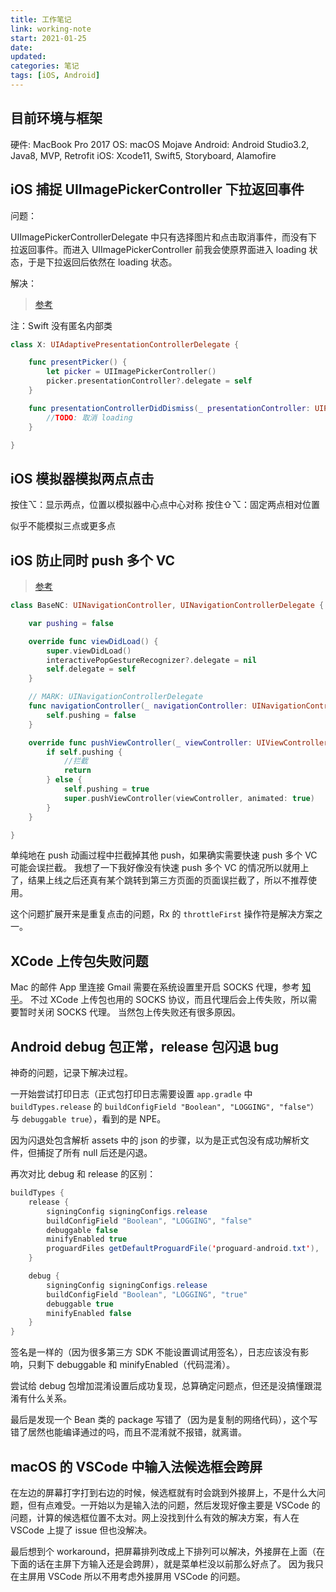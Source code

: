 ```yaml
---
title: 工作笔记
link: working-note
start: 2021-01-25
date: 
updated: 
categories: 笔记
tags: [iOS, Android]
---
```


## 目前环境与框架

硬件: MacBook Pro 2017
OS: macOS Mojave
Android: Android Studio3.2, Java8, MVP, Retrofit
iOS: Xcode11, Swift5, Storyboard, Alamofire

## iOS 捕捉 UIImagePickerController 下拉返回事件

问题：

UIImagePickerControllerDelegate 中只有选择图片和点击取消事件，而没有下拉返回事件。而进入 UIImagePickerController 前我会使原界面进入 loading 状态，于是下拉返回后依然在 loading 状态。

解决：

> [参考](https://stackoverflow.com/questions/60809825/detect-if-imagepickercontroller-is-closed-with-swipe-down-gesture-with-objective)

注：Swift 没有匿名内部类

```swift
class X: UIAdaptivePresentationControllerDelegate {

    func presentPicker() {
        let picker = UIImagePickerController()
        picker.presentationController?.delegate = self
    }

    func presentationControllerDidDismiss(_ presentationController: UIPresentationController) {
        //TODO: 取消 loading
    }

}
```

## iOS 模拟器模拟两点点击

按住⌥：显示两点，位置以模拟器中心点中心对称
按住⇧⌥：固定两点相对位置

似乎不能模拟三点或更多点

## iOS 防止同时 push 多个 VC

> [参考](https://blog.csdn.net/qq_32117417/article/details/82868459)

```swift
class BaseNC: UINavigationController, UINavigationControllerDelegate {

    var pushing = false

    override func viewDidLoad() {
        super.viewDidLoad()
        interactivePopGestureRecognizer?.delegate = nil
        self.delegate = self
    }

    // MARK: UINavigationControllerDelegate
    func navigationController(_ navigationController: UINavigationController, didShow viewController: UIViewController, animated: Bool) {
        self.pushing = false
    }

    override func pushViewController(_ viewController: UIViewController, animated: Bool) {
        if self.pushing {
            //拦截
            return
        } else {
            self.pushing = true
            super.pushViewController(viewController, animated: true)
        }
    }

}
```

单纯地在 push 动画过程中拦截掉其他 push，如果确实需要快速 push 多个 VC 可能会误拦截。
我想了一下我好像没有快速 push 多个 VC 的情况所以就用上了，结果上线之后还真有某个跳转到第三方页面的页面误拦截了，所以不推荐使用。

这个问题扩展开来是重复点击的问题，Rx 的 `throttleFirst` 操作符是解决方案之一。

## XCode 上传包失败问题

Mac 的邮件 App 里连接 Gmail 需要在系统设置里开启 SOCKS 代理，参考 [知乎](https://www.zhihu.com/question/27289501/answer/498254559)。
不过 XCode 上传包也用的 SOCKS 协议，而且代理后会上传失败，所以需要暂时关闭 SOCKS 代理。
当然包上传失败还有很多原因。

## Android debug 包正常，release 包闪退 bug

神奇的问题，记录下解决过程。

一开始尝试打印日志（正式包打印日志需要设置 `app.gradle` 中 `buildTypes.release` 的 `buildConfigField "Boolean", "LOGGING", "false"）` 与 `debuggable true`），看到的是 NPE。

因为闪退处包含解析 assets 中的 json 的步骤，以为是正式包没有成功解析文件，但捕捉了所有 null 后还是闪退。

再次对比 debug 和 release 的区别：

```java
buildTypes {
    release {
        signingConfig signingConfigs.release
        buildConfigField "Boolean", "LOGGING", "false"
        debuggable false
        minifyEnabled true
        proguardFiles getDefaultProguardFile('proguard-android.txt'), 'proguard-rules.pro'
    }

    debug {
        signingConfig signingConfigs.release
        buildConfigField "Boolean", "LOGGING", "true"
        debuggable true
        minifyEnabled false
    }
}
```

签名是一样的（因为很多第三方 SDK 不能设置调试用签名），日志应该没有影响，只剩下 debuggable 和 minifyEnabled（代码混淆）。

尝试给 debug 包增加混淆设置后成功复现，总算确定问题点，但还是没搞懂跟混淆有什么关系。

最后是发现一个 Bean 类的 package 写错了（因为是复制的网络代码），这个写错了居然也能编译通过的吗，而且不混淆就不报错，就离谱。

## macOS 的 VSCode 中输入法候选框会跨屏

在左边的屏幕打字打到右边的时候，候选框就有时会跳到外接屏上，不是什么大问题，但有点难受。一开始以为是输入法的问题，然后发现好像主要是 VSCode 的问题，计算的候选框位置不太对。网上没找到什么有效的解决方案，有人在 VSCode 上提了 issue 但也没解决。

最后想到个 workaround，把屏幕排列改成上下排列可以解决，外接屏在上面（在下面的话在主屏下方输入还是会跨屏），就是菜单栏没以前那么好点了。
因为我只在主屏用 VSCode 所以不用考虑外接屏用 VSCode 的问题。
